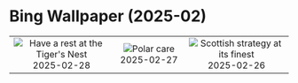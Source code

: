 # Bing Wallpaper (2025-02)

|  |  |  |
|:---:|:---:|:---:|
| ![](https://www.bing.com/th?id=OHR.BhutanMonastery_EN-GB2130473204_400x240.jpg "Have a rest at the Tiger's Nest") 2025-02-28 | ![](https://www.bing.com/th?id=OHR.PolarCub_EN-GB1844708002_400x240.jpg "Polar care") 2025-02-27 | ![](https://www.bing.com/th?id=OHR.ArgyllStalker_EN-GB9934578048_400x240.jpg "Scottish strategy at its finest") 2025-02-26 |
